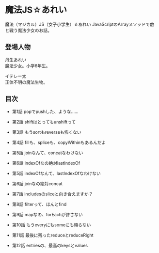 # 魔法JS☆あれい

魔法（マジカル）JS（女子小学生）☆あれい
JavaScriptのArrayメソッドで敵と戦う魔法少女のお話。

## 登場人物

丹生あれい  
魔法少女。小学6年生。

イテレー太  
正体不明の魔法生物。

## 目次

* 第1話 popでpushした、ような……
* 第2話 shiftはとってもunshiftって
* 第3話 もうsortもreverseも怖くない
* 第4話 fillも、spliceも、copyWithinもあるんだよ
* 第5話 joinなんて、concatなわけない
* 第6話 indexOfなの絶対lastIndexOf

* 第5話 indexOfなんて、lastIndexOfなわけない
* 第6話 joinなの絶対concat

* 第7話 includesのsliceと向き合えますか？
* 第8話 filterって、ほんとfind
* 第9話 mapなの、forEachが許さない
* 第10話 もうeveryにもsomeにも頼らない
* 第11話 最後に残ったreduceとreduceRight
* 第12話 entriesの、最高のkeysとvalues


<!--stackedit_data:
eyJoaXN0b3J5IjpbLTIwMzEyOTgxMTQsMTIwMDE3NjA5MywyMD
IyNTQ2NTE5LC04MzM0MDg4NDgsMTAyNzg4NTI4NiwtMTA4NTM3
NjYzMSwtMjAzMTczMzk5Nl19
-->